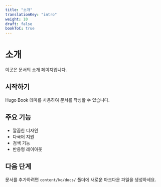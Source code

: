 ```yaml
---
title: "소개"
translationKey: "intro"
weight: 10
draft: false
bookToC: true
---
```


# 소개

이곳은 문서의 소개 페이지입니다.

## 시작하기

Hugo Book 테마를 사용하여 문서를 작성할 수 있습니다.

## 주요 기능

- 깔끔한 디자인
- 다국어 지원
- 검색 기능
- 반응형 레이아웃

## 다음 단계

문서를 추가하려면 `content/ko/docs/` 폴더에 새로운 마크다운 파일을 생성하세요.
